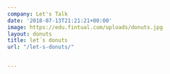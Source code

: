 ```yaml
---
company: Let's Talk
date: '2018-07-13T21:21:21+00:00'
image: https://edu.fintual.com/uploads/donuts.jpg
layout: donuts
title: let´s donuts
url: "/let-s-donuts/"


---
```


